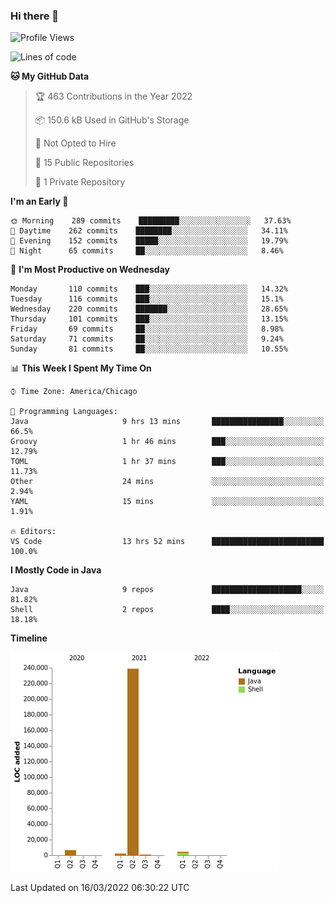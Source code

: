 ### Hi there 👋


<!--START_SECTION:waka-->
![Profile Views](http://img.shields.io/badge/Profile%20Views-1-blue)

![Lines of code](https://img.shields.io/badge/From%20Hello%20World%20I%27ve%20Written-253%20Thousand%20lines%20of%20code-blue)

**🐱 My GitHub Data** 

> 🏆 463 Contributions in the Year 2022
 > 
> 📦 150.6 kB Used in GitHub's Storage 
 > 
> 🚫 Not Opted to Hire
 > 
> 📜 15 Public Repositories 
 > 
> 🔑 1 Private Repository 
 > 
**I'm an Early 🐤** 

```text
🌞 Morning    289 commits    █████████░░░░░░░░░░░░░░░░   37.63% 
🌆 Daytime    262 commits    ████████░░░░░░░░░░░░░░░░░   34.11% 
🌃 Evening    152 commits    █████░░░░░░░░░░░░░░░░░░░░   19.79% 
🌙 Night      65 commits     ██░░░░░░░░░░░░░░░░░░░░░░░   8.46%

```
📅 **I'm Most Productive on Wednesday** 

```text
Monday       110 commits    ███░░░░░░░░░░░░░░░░░░░░░░   14.32% 
Tuesday      116 commits    ███░░░░░░░░░░░░░░░░░░░░░░   15.1% 
Wednesday    220 commits    ███████░░░░░░░░░░░░░░░░░░   28.65% 
Thursday     101 commits    ███░░░░░░░░░░░░░░░░░░░░░░   13.15% 
Friday       69 commits     ██░░░░░░░░░░░░░░░░░░░░░░░   8.98% 
Saturday     71 commits     ██░░░░░░░░░░░░░░░░░░░░░░░   9.24% 
Sunday       81 commits     ██░░░░░░░░░░░░░░░░░░░░░░░   10.55%

```


📊 **This Week I Spent My Time On** 

```text
⌚︎ Time Zone: America/Chicago

💬 Programming Languages: 
Java                     9 hrs 13 mins       ████████████████░░░░░░░░░   66.5% 
Groovy                   1 hr 46 mins        ███░░░░░░░░░░░░░░░░░░░░░░   12.79% 
TOML                     1 hr 37 mins        ███░░░░░░░░░░░░░░░░░░░░░░   11.73% 
Other                    24 mins             ░░░░░░░░░░░░░░░░░░░░░░░░░   2.94% 
YAML                     15 mins             ░░░░░░░░░░░░░░░░░░░░░░░░░   1.91%

🔥 Editors: 
VS Code                  13 hrs 52 mins      █████████████████████████   100.0%

```

**I Mostly Code in Java** 

```text
Java                     9 repos             ████████████████████░░░░░   81.82% 
Shell                    2 repos             ████░░░░░░░░░░░░░░░░░░░░░   18.18%

```


**Timeline**

![Chart not found](https://raw.githubusercontent.com/powercasgamer/powercasgamer/master/charts/bar_graph.png) 


 Last Updated on 16/03/2022 06:30:22 UTC
<!--END_SECTION:waka-->
